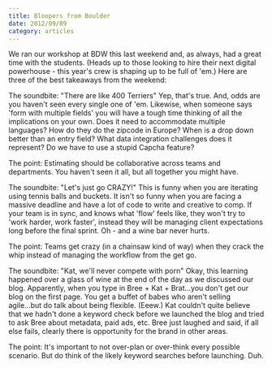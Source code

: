 ```yaml
---
title: Bloopers from Boulder 
date: 2012/09/09
category: articles
---
```


We ran our workshop at BDW this last weekend and, as always, had a great
time with the students. (Heads up to those looking to hire their next
digital powerhouse - this year's crew is shaping up to be full of 'em.)
Here are three of the best takeaways from the weekend:

The soundbite: "There are like 400 Terriers"
Yep, that's true. And, odds are you haven't seen every single one of
'em. Likewise, when someone says 'form with multiple fields' you will
have a tough time thinking of all the implications on your own. Does it
need to accommodate multiple languages? How do they do the zipcode in
Europe? When is a drop down better than an entry field? What data
integration challenges does it represent? Do we have to use a stupid
Capcha feature? 

The point: Estimating should be collaborative across teams and
departments. You haven't seen it all, but all together you might have.

The soundbite:  "Let's just go CRAZY!"
This is funny when you are iterating using tennis balls and buckets. It
isn't so funny when you are facing a massive deadline and have a lot of
code to write and creative to comp. If your team is in sync, and knows
what 'flow' feels like, they won't try to 'work harder, work faster',
instead they will be managing client expectations long before the final
sprint.  Oh - and a wine bar never hurts.

The point: Teams get crazy (in a chainsaw kind of way) when they crack
the whip instead of managing the workflow from the get go. 

The soundbite: "Kat, we'll never compete with porn"
Okay, this learning happened over a glass of wine at the end of the day
as we discussed our blog. Apparently, when you type in Bree + Kat +
Brat...you don't get our blog on the first page. You get a buffet of
babes who aren't selling agile...but do talk about being flexible.
(Eeew.) Kat couldn't quite believe that we hadn't done a keyword check
before we launched the blog and tried to ask Bree about metadata, paid
ads, etc.  Bree just laughed and said, if all else fails, clearly there
is opportunity for the brand in other areas.

The point: It's important to not over-plan or over-think every possible
scenario. But do think of the likely keyword searches before launching.
Duh.
